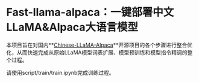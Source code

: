 # Fast-llama-alpaca：一键部署中文LLaMA&Alpaca大语言模型

本项目旨在对国内**[Chinese-LLaMA-Alpaca](https://link.zhihu.com/?target=https%3A//github.com/ymcui/Chinese-LLaMA-Alpaca)**开源项目的各个步骤进行整合优化，从而快速完成从原始LLaMA模型词表扩展、模型预训练和模型指令精调的整个过程。



请使用script/train/train.ipynb完成训练过程。

